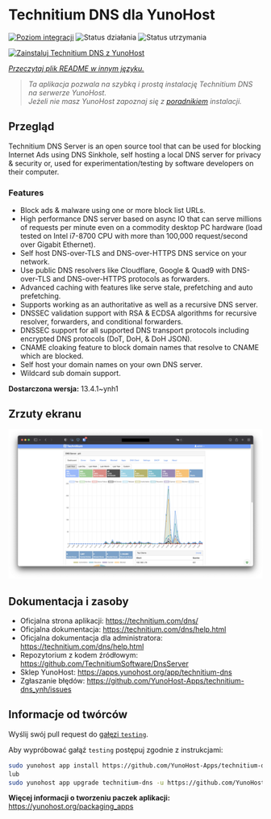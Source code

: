 <!--
To README zostało automatycznie wygenerowane przez <https://github.com/YunoHost/apps/tree/master/tools/readme_generator>
Nie powinno być ono edytowane ręcznie.
-->

# Technitium DNS dla YunoHost

[![Poziom integracji](https://apps.yunohost.org/badge/integration/technitium-dns)](https://ci-apps.yunohost.org/ci/apps/technitium-dns/)
![Status działania](https://apps.yunohost.org/badge/state/technitium-dns)
![Status utrzymania](https://apps.yunohost.org/badge/maintained/technitium-dns)

[![Zainstaluj Technitium DNS z YunoHost](https://install-app.yunohost.org/install-with-yunohost.svg)](https://install-app.yunohost.org/?app=technitium-dns)

*[Przeczytaj plik README w innym języku.](./ALL_README.md)*

> *Ta aplikacja pozwala na szybką i prostą instalację Technitium DNS na serwerze YunoHost.*  
> *Jeżeli nie masz YunoHost zapoznaj się z [poradnikiem](https://yunohost.org/install) instalacji.*

## Przegląd

Technitium DNS Server is an open source tool that can be used for blocking Internet Ads using DNS Sinkhole, self hosting a local DNS server for privacy & security or, used for experimentation/testing by software developers on their computer.

### Features

- Block ads & malware using one or more block list URLs.
- High performance DNS server based on async IO that can serve millions of requests per minute even on a commodity desktop PC hardware (load tested on Intel i7-8700 CPU with more than 100,000 request/second over Gigabit Ethernet).
- Self host DNS-over-TLS and DNS-over-HTTPS DNS service on your network.
- Use public DNS resolvers like Cloudflare, Google & Quad9 with DNS-over-TLS and DNS-over-HTTPS protocols as forwarders.
- Advanced caching with features like serve stale, prefetching and auto prefetching.
- Supports working as an authoritative as well as a recursive DNS server.
- DNSSEC validation support with RSA & ECDSA algorithms for recursive resolver, forwarders, and conditional forwarders.
- DNSSEC support for all supported DNS transport protocols including encrypted DNS protocols (DoT, DoH, & DoH JSON).
- CNAME cloaking feature to block domain names that resolve to CNAME which are blocked.
- Self host your domain names on your own DNS server.
- Wildcard sub domain support.


**Dostarczona wersja:** 13.4.1~ynh1

## Zrzuty ekranu

![Zrzut ekranu z Technitium DNS](./doc/screenshots/screenshot.png)

## Dokumentacja i zasoby

- Oficjalna strona aplikacji: <https://technitium.com/dns/>
- Oficjalna dokumentacja: <https://technitium.com/dns/help.html>
- Oficjalna dokumentacja dla administratora: <https://technitium.com/dns/help.html>
- Repozytorium z kodem źródłowym: <https://github.com/TechnitiumSoftware/DnsServer>
- Sklep YunoHost: <https://apps.yunohost.org/app/technitium-dns>
- Zgłaszanie błędów: <https://github.com/YunoHost-Apps/technitium-dns_ynh/issues>

## Informacje od twórców

Wyślij swój pull request do [gałęzi `testing`](https://github.com/YunoHost-Apps/technitium-dns_ynh/tree/testing).

Aby wypróbować gałąź `testing` postępuj zgodnie z instrukcjami:

```bash
sudo yunohost app install https://github.com/YunoHost-Apps/technitium-dns_ynh/tree/testing --debug
lub
sudo yunohost app upgrade technitium-dns -u https://github.com/YunoHost-Apps/technitium-dns_ynh/tree/testing --debug
```

**Więcej informacji o tworzeniu paczek aplikacji:** <https://yunohost.org/packaging_apps>
